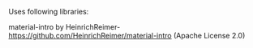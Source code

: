 Uses following libraries:

material-intro by HeinrichReimer- https://github.com/HeinrichReimer/material-intro (Apache License 2.0)

